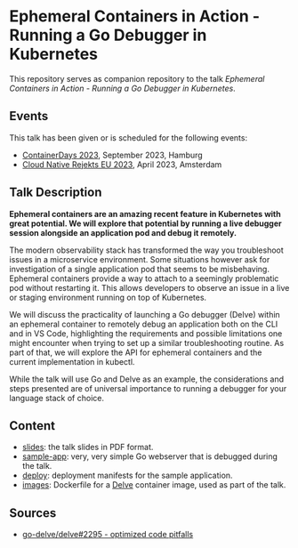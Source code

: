 # Ephemeral Containers in Action - Running a Go Debugger in Kubernetes

This repository serves as companion repository to the talk _Ephemeral Containers in Action - Running a Go Debugger in Kubernetes_.

## Events

This talk has been given or is scheduled for the following events:

- [ContainerDays 2023](https://www.containerdays.io/), September 2023, Hamburg
- [Cloud Native Rejekts EU 2023](https://cfp.cloud-native.rejekts.io/cloud-native-rejekts-eu-amsterdam-2023/talk/XSGW8F/), April 2023, Amsterdam

## Talk Description

**Ephemeral containers are an amazing recent feature in Kubernetes with great potential. We will explore that potential by running a live debugger session alongside an application pod and debug it remotely.**

The modern observability stack has transformed the way you troubleshoot issues in a microservice environment. Some situations however ask for investigation of a single application pod that seems to be misbehaving. Ephemeral containers provide a way to attach to a seemingly problematic pod without restarting it. This allows developers to observe an issue in a live or staging environment running on top of Kubernetes.

We will discuss the practicality of launching a Go debugger (Delve) within an ephemeral container to remotely debug an application both on the CLI and in VS Code, highlighting the requirements and possible limitations one might encounter when trying to set up a similar troubleshooting routine. As part of that, we will explore the API for ephemeral containers and the current implementation in kubectl.

While the talk will use Go and Delve as an example, the considerations and steps presented are of universal importance to running a debugger for your language stack of choice.

## Content

- [slides](./slides/): the talk slides in PDF format.
- [sample-app](./sample-app/): very, very simple Go webserver that is debugged during the talk.
- [deploy](./deploy/): deployment manifests for the sample application.
- [images](./images/): Dockerfile for a [Delve](https://github.com/go-delve/delve) container image, used as part of the talk.

## Sources

- [go-delve/delve#2295 - optimized code pitfalls](https://github.com/go-delve/delve/issues/2295#issuecomment-758130802)
